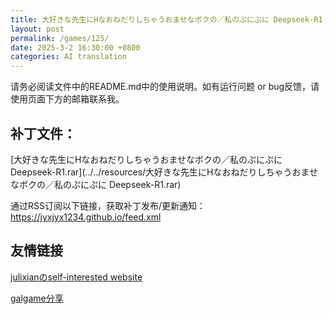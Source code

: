 ```yaml
---
title: 大好きな先生にHなおねだりしちゃうおませなボクの／私のぷにぷに Deepseek-R1 机翻补丁
layout: post
permalink: /games/125/
date: 2025-3-2 16:30:00 +0800
categories: AI translation
---
```



请务必阅读文件中的README.md中的使用说明。如有运行问题 or bug反馈，请使用页面下方的邮箱联系我。



## 补丁文件：

[大好きな先生にHなおねだりしちゃうおませなボクの／私のぷにぷに Deepseek-R1.rar](../../resources/大好きな先生にHなおねだりしちゃうおませなボクの／私のぷにぷに Deepseek-R1.rar)

 

通过RSS订阅以下链接，获取补丁发布/更新通知：https://jyxjyx1234.github.io/feed.xml

## 友情链接

[julixianのself-interested website](https://julixian-siw.worldsystem.top/) 

[galgame分享](https://t.me/galgpt)